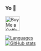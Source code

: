 ### Yo 👋
<a href='https://ko-fi.com/lockblock' target='_blank'><img height='35' style='border:0px;height:46px;' src='https://az743702.vo.msecnd.net/cdn/kofi3.png?v=0' border='0' alt='Buy Me a Coffee at ko-fi.com' />  

[![Languages](https://github-readme-stats.vercel.app/api/top-langs/?username=LockBlock-dev&layout=compact)]()  
[![GitHub stats](https://github-readme-stats.vercel.app/api?username=LockBlock-dev)]()
